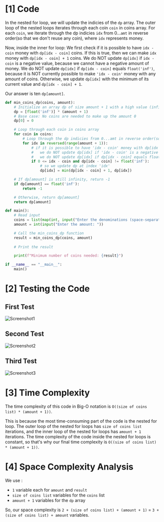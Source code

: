 # [1] Code

In the nested for loop, we will update the indicies of the `dp` array.
The outer loop of the nested loops iterates through each coin `coin` in coins array. 
For each `coin`, we iterate through the dp indicies `idx` from 0...`amt` in reverse order(so that we don't reuse any coin), where `idx` represents money. 

Now, inside the inner for loop: 
We first check if it is possible to have `idx - coin` money with `dp[idx - coin]` coins. If this is true, then we can make `idx` money with `dp[idx - coin] + 1` coins.
We do NOT update `dp[idx]` if `idx - coin` is a negative value, because we cannot have a negative amount of money.
We do NOT update `dp[idx]` if `dp[idx - coin]` equals `float('inf')`, because it is NOT currently possible to make `'idx - coin'` money with any amount of coins.
Otherwise, we update `dp[idx]` with the minimum of its current value and `dp[idx - coin] + 1`.

Our answer is ten `dp[amount]`.
```python
def min_coins_dp(coins, amount):
    # Initialize an array dp of size amount + 1 with a high value (infinity)
    dp = [float('inf')] * (amount + 1)
    # Base case: No coins are needed to make up the amount 0
    dp[0] = 0

    # Loop through each coin in coins array
    for coin in coins:
        # Loop through the dp indicies from 0...amt in reverse order(so that we don't reuse any coin), where the index idx represents money
        for idx in reversed(range(amount + 1)): 
            # if it is possible to have 'idx - coin' money with dp[idx - coin] coins, then we can make 'idx' money with dp[idx - coin] + 1 coins
            #   we do NOT update dp[idx] if 'idx - coin' is a negative value, because we cannot have a negative amount of money
            #   we do NOT update dp[idx] if dp[idx - coin] equals float('inf'), because it is NOT currently possible to make 'idx - coin' money with any amount of coins
            if 0 <= idx - coin and dp[idx - coin] != float('inf'): 
                # so we update dp at index 'idx'
                dp[idx] = min(dp[idx - coin] + 1, dp[idx])

    # If dp[amount] is still infinity, return -1
    if dp[amount] == float('inf'):
        return -1

    # Otherwise, return dp[amount]
    return dp[amount]

def main():
    # Read input
    coins = list(map(int, input("Enter the denominations (space-separated): ").split()))
    amount = int(input("Enter the amount: "))

    # Call the min_coins_dp function
    result = min_coins_dp(coins, amount)
    
    # Print the result

    print(f"Minimum number of coins needed: {result}")

if __name__ == "__main__":
    main()
```

# [2] Testing the Code
## First Test
![Screenshot1](https://github.com/user-attachments/assets/9e862429-8ff6-4ec9-b4e0-bcf0478524cc)
## Second Test
![Screenshot2](https://github.com/user-attachments/assets/d56be87a-2ea1-46e0-a43d-7dbc3c95f8ea)
## Third Test
![Screenshot3](https://github.com/user-attachments/assets/73e4989b-37e5-4667-a29b-ab82fe3da679)


# [3] Time Complexity
The time complexity of this code in Big-O notation is `O((size of coins list) * (amount + 1))`.

This is because the most time-consuming part of the code is the nested for loop. The outer loop of the nested for loops has `size of coins list` iterations, and the inner loop of the nested for loops has `amount + 1` iterations. The time complexity of the code inside the nested for loops is constant, so that's why our final time complexity is `O((size of coins list) * (amount + 1))`. 

# [4] Space Complexity Analysis
We use :
- `1` variable each for `amount` and `result`
- `size of coins list` variables for the `coins` list
- `amount + 1` variables for the `dp` array

So, our space complexity is `2 + (size of coins list) + (amount + 1)` = `3 + (size of coins list) + amount` variables.

